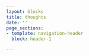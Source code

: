 ```yaml
---
layout: blocks
title: thoughts
date: ''
page_sections:
- template: navigation-header
  block: header-1

---
```

